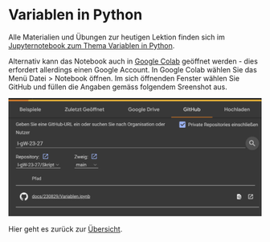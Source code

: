 # Variablen in Python

Alle Materialien und Übungen zur heutigen Lektion finden sich im
[Jupyternotebook zum Thema Variablen in
Python](https://nbviewer.org/github/I-gW-23-27/Skript/blob/main/docs/230829/02_variablen.ipynb).

Alternativ kann das Notebook auch in
[Google Colab](https://colab.research.google.com/notebooks/intro.ipynb)
geöffnet werden - dies erfordert allerdings einen Google Account. In
Google Colab wählen Sie das Menü Datei > Notebook öffnen. Im sich
öffnenden Fenster wählen Sie GitHub und füllen die Angaben gemäss
folgendem Sreenshot aus.

![Google Colab](../images/colab_auswahl.png)

Hier geht es zurück zur [Übersicht](../index.md).